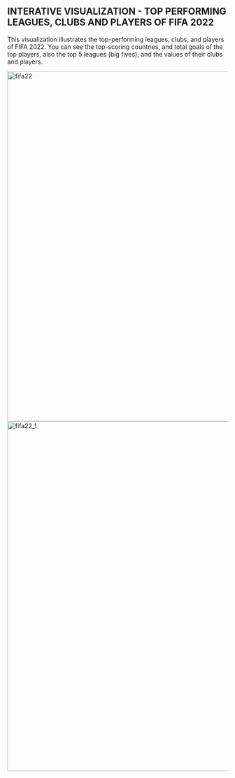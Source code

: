 ## INTERATIVE VISUALIZATION - TOP PERFORMING LEAGUES, CLUBS AND PLAYERS OF FIFA 2022 ##

This visualization illustrates the top-performing leagues, clubs, and players of FIFA 2022. You can see the top-scoring countries, and total goals of the top players, also the top 5 leagues (big fives), and the values of their clubs and players.

<img width="800" alt="fifa22" src="https://user-images.githubusercontent.com/77920592/211548241-73e9f165-32bc-4855-9a12-947cb242ffca.png">

<img width="800" alt="fifa22_1" src="https://user-images.githubusercontent.com/77920592/211548257-558ccf21-0f00-4256-be40-2f0a6365a36f.png">

